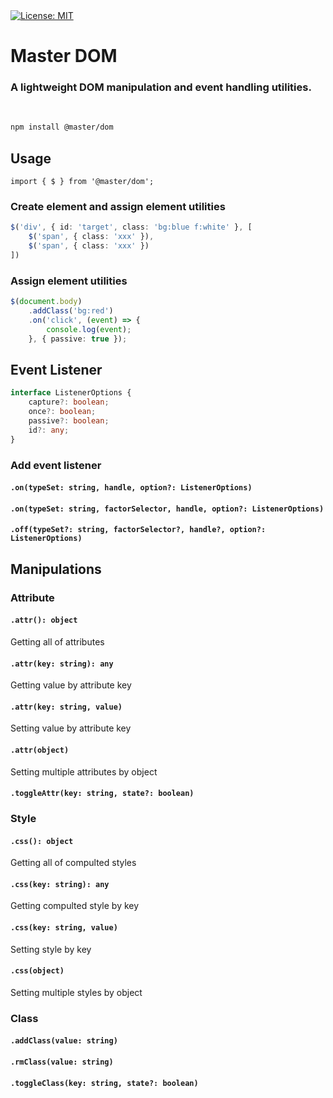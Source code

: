 
<a href="#" target="_blank">
    <img alt="License: MIT" src="https://img.shields.io/badge/License-MIT-yellow.svg" />
</a>

# Master DOM
### A lightweight DOM manipulation and event handling utilities.

&nbsp;

```bash
npm install @master/dom
```

## Usage

```tsx
import { $ } from '@master/dom';
```

### Create element and assign element utilities
```ts
$('div', { id: 'target', class: 'bg:blue f:white' }, [
    $('span', { class: 'xxx' }),
    $('span', { class: 'xxx' })
])
```

### Assign element utilities
```ts
$(document.body)
    .addClass('bg:red')
    .on('click', (event) => {
        console.log(event);
    }, { passive: true });
```

## Event Listener
```ts
interface ListenerOptions {
    capture?: boolean;
    once?: boolean;
    passive?: boolean;
    id?: any;
}
```

### Add event listener

#### `.on(typeSet: string, handle, option?: ListenerOptions)`
#### `.on(typeSet: string, factorSelector, handle, option?: ListenerOptions)`
#### `.off(typeSet?: string, factorSelector?, handle?, option?: ListenerOptions)`

## Manipulations

### Attribute
#### `.attr(): object`
Getting all of attributes
#### `.attr(key: string): any`
Getting value by attribute key
#### `.attr(key: string, value)`
Setting value by attribute key
#### `.attr(object)`
Setting multiple attributes by object
#### `.toggleAttr(key: string, state?: boolean)`

### Style
#### `.css(): object`
Getting all of compulted styles
#### `.css(key: string): any`
Getting compulted style by key
#### `.css(key: string, value)`
Setting style by key
#### `.css(object)`
Setting multiple styles by object

### Class
#### `.addClass(value: string)`
#### `.rmClass(value: string)`
#### `.toggleClass(key: string, state?: boolean)`